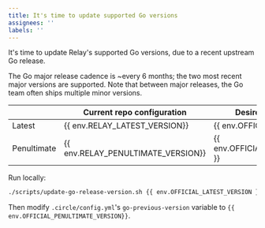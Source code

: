 ```yaml
---
title: It's time to update supported Go versions
assignees: ''
labels: ''
---
```

It's time to update Relay's supported Go versions, due to a recent upstream Go release.

The Go major release cadence is ~every 6 months; the two most recent major versions are supported. 
Note that between major releases, the Go team often ships multiple minor versions. 

|             | Current repo configuration         | Desired repo configuration             |
|-------------|------------------------------------|----------------------------------------|
| Latest      | {{ env.RELAY_LATEST_VERSION}}      | {{ env.OFFICIAL_LATEST_VERSION }}      |
| Penultimate | {{ env.RELAY_PENULTIMATE_VERSION}} | {{ env.OFFICIAL_PENULTIMATE_VERSION }} |



Run locally:
```bash
./scripts/update-go-release-version.sh {{ env.OFFICIAL_LATEST_VERSION }}
```

Then modify `.circle/config.yml`'s `go-previous-version` variable to `{{ env.OFFICIAL_PENULTIMATE_VERSION}}`.
